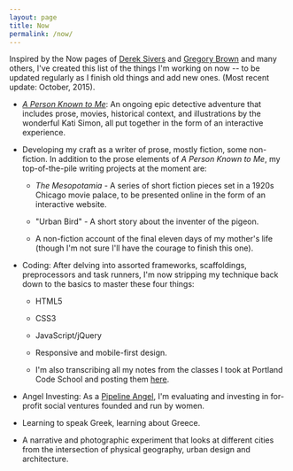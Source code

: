 ```yaml
---
layout: page
title: Now
permalink: /now/
---
```

Inspired by the Now pages of [Derek Sivers](https://sivers.org/nowff) and [Gregory Brown](http://practicingdeveloper.com/now/) and many others, I've created this list of the things I'm working on now -- to be updated regularly as I finish old things and add new ones.  (Most recent update: October, 2015).

* [*A Person Known to Me*](http://www.apersonknowntome.com): An ongoing epic detective adventure that includes prose, movies, historical context, and illustrations by the wonderful Kati Simon, all put together in the form of an interactive experience.

* Developing my craft as a writer of prose, mostly fiction, some non-fiction. In addition to the prose elements of *A Person Known to Me*, my top-of-the-pile writing projects at the moment are:

    * *The Mesopotamia* - A series of short fiction pieces set in a 1920s Chicago movie palace, to be presented online in the form of an interactive website.
    
    * "Urban Bird" - A short story about the inventer of the pigeon.
    
    * A non-fiction account of the final eleven days of my mother's life (though I'm not sure I'll have the courage to finish this one).
    
* Coding: After delving into assorted frameworks, scaffoldings, preprocessors and task runners, I'm now stripping my technique back down to the basics to master these four things:

    * HTML5
    
    * CSS3
    
    * JavaScript/jQuery
    
    * Responsive and mobile-first design.
    
    * I'm also transcribing all my notes from the classes I took at Portland Code School and posting them <a href="../pcsnotes/">here</a>.
    
* Angel Investing: As a [Pipeline Angel](http://pipelineangels.com/), I'm evaluating and investing in for-profit social ventures founded and run by women.

* Learning to speak Greek, learning about Greece.

* A narrative and photographic experiment that looks at different cities from the intersection of physical geography, urban design and architecture.

